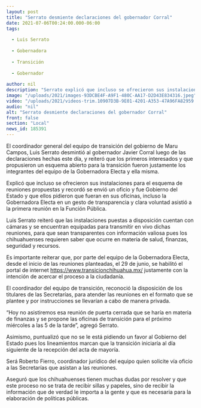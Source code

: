 ```yaml
---
layout: post
title: "Serrato desmiente declaraciones del gobernador Corral"
date: 2021-07-06T00:24:00.000-06:00
tags:
  
  - Luis Serrato
  
  - Gobernadora
  
  - Transición
  
  - Gobernador
  
author: nil
description: "Serrato explicó que incluso se ofrecieron sus instalaciones para el esquema de reuniones propuestas y recordó se envió un oficio y fue Gobierno del Estado"
image: "/uploads/2021/images-93DCBE4F-A9F1-480C-AA17-D2D43E834316.jpeg"
video: "/uploads/2021/videos-trim.10907D3B-9E01-4201-A353-47A96FA82959.MOV"
audio: "nil"
alt: "Serrato desmiente declaraciones del gobernador Corral"
front: false
section: "Local"
news_id: 185391
---
```


El coordinador general del equipo de transición del gobierno de Maru Campos, Luis Serrato desmintió al gobernador Javier Corral luego de las declaraciones hechas este día, y reiteró que los primeros interesados y que propusieron un esquema abierto para la transición fueron justamente los integrantes del equipo de la Gobernadora Electa y ella misma.

Explicó que incluso se ofrecieron sus instalaciones para el esquema de reuniones propuestas y recordó se envió un oficio y fue Gobierno del Estado y que ellos pidieron que fueran en sus oficinas, incluso la Gobernadora Electa en un gesto de transparencia y clara voluntad asistió a la primera reunión en la Función Pública. 

Luis Serrato reiteró que las instalaciones puestas a disposición cuentan con cámaras y se encuentran equipadas para transmitir en vivo dichas reuniones, para que sean transparentes con información valiosa pues los chihuahuenses requieren saber que ocurre en materia de salud, finanzas, seguridad y recursos.

Es importante reiterar que, por parte del equipo de la Gobernadora Electa, desde el inicio de las reuniones planteadas, el 29 de junio, se habilitó el portal de internet https://www.transicionchihuahua.mx/ justamente con la intención de acercar el proceso a la ciudadanía. 

El coordinador del equipo de transición, reconoció la disposición de los titulares de las Secretarías, para atender las reuniones en el formato que se plantee y por instrucciones se llevarían a cabo de manera privada.

“Hoy no asistiremos esa reunión de puerta cerrada que se haría en materia de finanzas y se propone las oficinas de transición para el próximo miércoles a las 5 de la tarde”, agregó Serrato.

Asimismo, puntualizó que no se le está pidiendo un favor al Gobierno del Estado pues los lineamientos marcan que la transición iniciaría al día siguiente de la recepción del acta de mayoría.

Será Roberto Fierro, coordinador jurídico del equipo quien solicite vía oficio a las Secretarías que asistan a las reuniones.

Aseguró que los chihuahuenses tienen muchas dudas por resolver y que este proceso no se trata de recibir sillas y papeles, sino de recibir la información que de verdad le importa a la gente y que es necesaria para la elaboración de políticas públicas.
